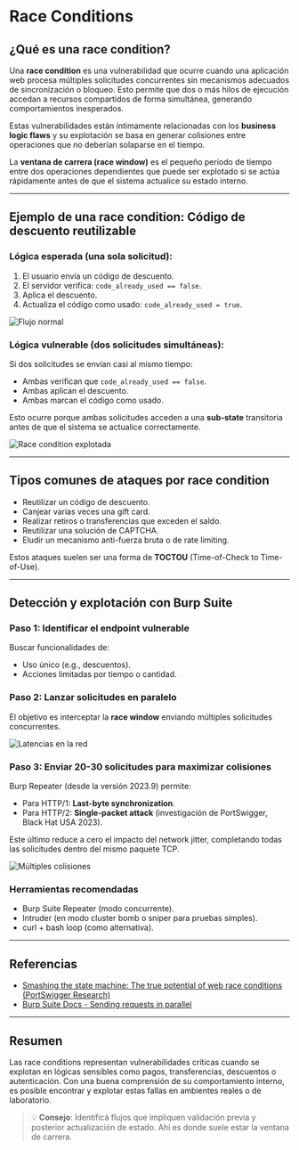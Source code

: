 # Race Conditions 

## ¿Qué es una race condition?

Una **race condition** es una vulnerabilidad que ocurre cuando una aplicación web procesa múltiples solicitudes concurrentes sin mecanismos adecuados de sincronización o bloqueo. Esto permite que dos o más hilos de ejecución accedan a recursos compartidos de forma simultánea, generando comportamientos inesperados.

Estas vulnerabilidades están íntimamente relacionadas con los **business logic flaws** y su explotación se basa en generar colisiones entre operaciones que no deberían solaparse en el tiempo.

La **ventana de carrera (race window)** es el pequeño periodo de tiempo entre dos operaciones dependientes que puede ser explotado si se actúa rápidamente antes de que el sistema actualice su estado interno.

---

## Ejemplo de una race condition: Código de descuento reutilizable

### Lógica esperada (una sola solicitud):

1. El usuario envía un código de descuento.
2. El servidor verifica: `code_already_used == false`.
3. Aplica el descuento.
4. Actualiza el código como usado: `code_already_used = true`.

![Flujo normal](./img1.png)

### Lógica vulnerable (dos solicitudes simultáneas):

Si dos solicitudes se envían casi al mismo tiempo:

* Ambas verifican que `code_already_used == false`.
* Ambas aplican el descuento.
* Ambas marcan el código como usado.

Esto ocurre porque ambas solicitudes acceden a una **sub-state** transitoria antes de que el sistema se actualice correctamente.

![Race condition explotada](./img2.png)

---

## Tipos comunes de ataques por race condition

* Reutilizar un código de descuento.
* Canjear varias veces una gift card.
* Realizar retiros o transferencias que exceden el saldo.
* Reutilizar una solución de CAPTCHA.
* Eludir un mecanismo anti-fuerza bruta o de rate limiting.

Estos ataques suelen ser una forma de **TOCTOU** (Time-of-Check to Time-of-Use).

---

## Detección y explotación con Burp Suite

### Paso 1: Identificar el endpoint vulnerable

Buscar funcionalidades de:

* Uso único (e.g., descuentos).
* Acciones limitadas por tiempo o cantidad.

### Paso 2: Lanzar solicitudes en paralelo

El objetivo es interceptar la **race window** enviando múltiples solicitudes concurrentes.

![Latencias en la red](./img3.png)

### Paso 3: Enviar 20-30 solicitudes para maximizar colisiones

Burp Repeater (desde la versión 2023.9) permite:

* Para HTTP/1: **Last-byte synchronization**.
* Para HTTP/2: **Single-packet attack** (investigación de PortSwigger, Black Hat USA 2023).

Este último reduce a cero el impacto del network jitter, completando todas las solicitudes dentro del mismo paquete TCP.

![Múltiples colisiones](./img4.png)

### Herramientas recomendadas

* Burp Suite Repeater (modo concurrente).
* Intruder (en modo cluster bomb o sniper para pruebas simples).
* curl + bash loop (como alternativa).

---

## Referencias

* [Smashing the state machine: The true potential of web race conditions (PortSwigger Research)](https://portswigger.net/research/smashing-the-state-machine)
* [Burp Suite Docs - Sending requests in parallel](https://portswigger.net/burp/documentation/repeater/parallel)

---

## Resumen

Las race conditions representan vulnerabilidades críticas cuando se explotan en lógicas sensibles como pagos, transferencias, descuentos o autenticación. Con una buena comprensión de su comportamiento interno, es posible encontrar y explotar estas fallas en ambientes reales o de laboratorio.

> 💡 **Consejo**: Identificá flujos que impliquen validación previa y posterior actualización de estado. Ahí es donde suele estar la ventana de carrera.
